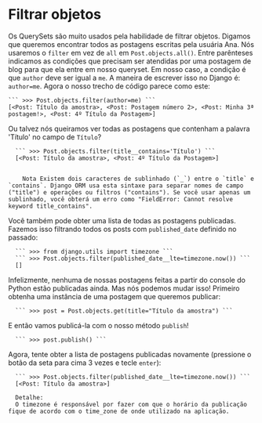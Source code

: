 # Filtrar objetos

Os QuerySets são muito usados pela habilidade de filtrar objetos. Digamos que queremos encontrar todos as postagens escritas pela usuária Ana. Nós usaremos o `filter` em vez de `all` em `Post.objects.all()`. Entre parênteses indicamos as condições que precisam ser atendidas por uma postagem de blog para que ela entre em nosso queryset. Em nosso caso, a condição é que `author` deve ser igual a `me`. A maneira de escrever isso no Django é: `author=me`. Agora o nosso trecho de código parece como este:

    ``` >>> Post.objects.filter(author=me) ```
    [<Post: Título da amostra>, <Post: Postagem número 2>, <Post: Minha 3ª postagem!>, <Post: 4º Título da Postagem>]
    
 Ou talvez nós queiramos ver todas as postagens que contenham a palavra 'Título' no campo de `Título`?
 
      ``` >>> Post.objects.filter(title__contains='Título') ```
      [<Post: Título da amostra>, <Post: 4º Título da Postagem>]
      

        Nota Existem dois caracteres de sublinhado (`_`) entre o `title` e `contains`. Django ORM usa esta sintaxe para separar nomes de campo ("title") e operações ou filtros ("contains"). Se você usar apenas um sublinhado, você obterá um erro como "FieldError: Cannot resolve keyword title_contains".

Você também pode obter uma lista de todas as postagens publicadas. Fazemos isso filtrando todos os posts com `published_date` definido no passado:

      ``` >>> from django.utils import timezone ```
      ``` >>> Post.objects.filter(published_date__lte=timezone.now()) ```
      []

Infelizmente, nenhuma de nossas postagens feitas a partir do console do Python estão publicadas ainda. Mas nós podemos mudar isso! Primeiro obtenha uma instância de uma postagem que queremos publicar:

      ``` >>> post = Post.objects.get(title="Título da amostra") ```
      
      
E então vamos publicá-la com o nosso método `publish`!

      ``` >>> post.publish() ```

Agora, tente obter a lista de postagens publicadas novamente (pressione o botão da seta para cima 3 vezes e tecle `enter`):
 
      ``` >>> Post.objects.filter(published_date__lte=timezone.now()) ```
      [<Post: Título da amostra>]
      
      Detalhe:
      O timezone é responsável por fazer com que o horário da publicação fique de acordo com o time_zone de onde utilizado na aplicação.
